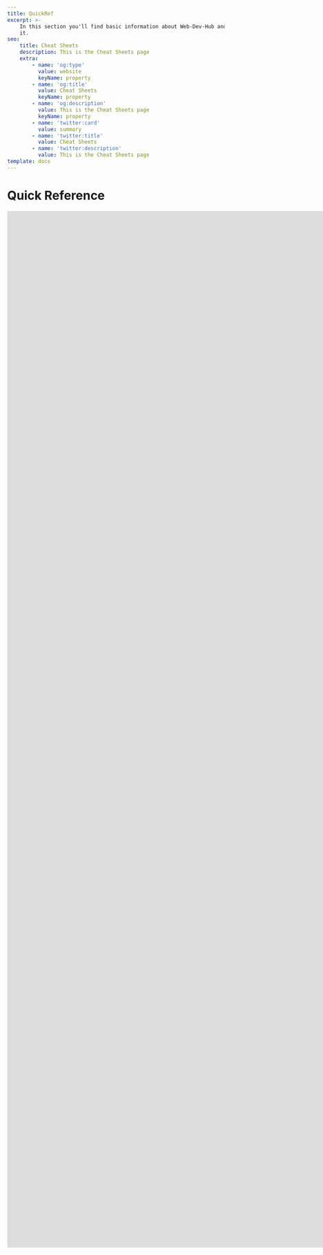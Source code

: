 ```yaml
---
title: QuickRef
excerpt: >-
    In this section you'll find basic information about Web-Dev-Hub and how to use
    it.
seo:
    title: Cheat Sheets
    description: This is the Cheat Sheets page
    extra:
        - name: 'og:type'
          value: website
          keyName: property
        - name: 'og:title'
          value: Cheat Sheets
          keyName: property
        - name: 'og:description'
          value: This is the Cheat Sheets page
          keyName: property
        - name: 'twitter:card'
          value: summary
        - name: 'twitter:title'
          value: Cheat Sheets
        - name: 'twitter:description'
          value: This is the Cheat Sheets page
template: docs
---
```


# Quick Reference

<iframe src="https://bgoonz-bookmarks.netlify.app/" height="800px" width="1600px" scrolling="yes" frameborder="no" loading="lazy" allowtransparency="true" allowfullscreen="true" title="YouTube video
        player" frameborder="0" allow="accelerometer; autoplay; clipboard-write;
        encrypted-media; gyroscope; picture-in-picture" allowfullscreen></iframe>

<iframe src="https://search-awesome.vercel.app/" height="800px" width="1600px" scrolling="yes" frameborder="no" loading="lazy" allowtransparency="true" allowfullscreen="true" title="YouTube video
        player" frameborder="0" allow="accelerometer; autoplay; clipboard-write;
        encrypted-media; gyroscope; picture-in-picture" allowfullscreen></iframe>

<iframe src="https://sidebar-blog.netlify.app/" height="800px" width="1600px" scrolling="yes" frameborder="no" loading="lazy" allowtransparency="true" allowfullscreen="true" title="YouTube video
        player" frameborder="0" allow="accelerometer; autoplay; clipboard-write;
        encrypted-media; gyroscope; picture-in-picture" allowfullscreen></iframe>
